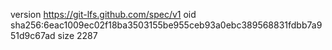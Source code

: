 version https://git-lfs.github.com/spec/v1
oid sha256:6eac1009ec02f18ba3503155be955ceb93a0ebc389568831fdbb7a951d9c67ad
size 2287
